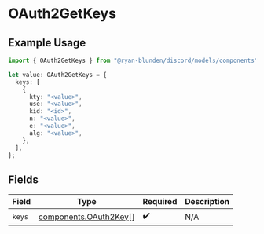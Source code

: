 # OAuth2GetKeys

## Example Usage

```typescript
import { OAuth2GetKeys } from "@ryan-blunden/discord/models/components";

let value: OAuth2GetKeys = {
  keys: [
    {
      kty: "<value>",
      use: "<value>",
      kid: "<id>",
      n: "<value>",
      e: "<value>",
      alg: "<value>",
    },
  ],
};
```

## Fields

| Field                                                          | Type                                                           | Required                                                       | Description                                                    |
| -------------------------------------------------------------- | -------------------------------------------------------------- | -------------------------------------------------------------- | -------------------------------------------------------------- |
| `keys`                                                         | [components.OAuth2Key](../../models/components/oauth2key.md)[] | :heavy_check_mark:                                             | N/A                                                            |